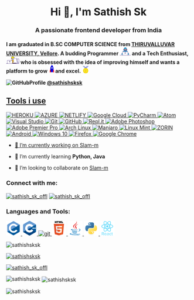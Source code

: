 <h1 align="center">Hi 👋, I'm Sathish Sk</h1>
<h3 align="center">A passionate frontend developer from India</h3>

 <h4>
    I am graduated in B.SC COMPUTER SCIENCE from <a href="https://www.tvu.edu.in/"> <b>THIRUVALLUVAR UNIVERSITY</b>, Vellore</a>.  
    A budding <b>Programmer</b> <img src="https://github.com/arshsisodiya/arshsisodiya/blob/master/Data/Developer.gif" width="30px"> and a <b>Tech   Enthusiast,</b>&nbsp;<img src="https://github.com/arshsisodiya/arshsisodiya/blob/master/Data/Designer.gif" width="36px">  who is <b>obsessed</b>
    with the idea of <b>improving</b> himself and wants a <b>platform</b> to
    <b>grow</b> <img src="https://github.com/arshsisodiya/arshsisodiya/blob/master/Data/Rocket.gif" width="18px">and
    <b>excel.</b> <img src="https://github.com/arshsisodiya/arshsisodiya/blob/master/Data/Medal.gif" width="20px">
     

![GitHub](https://img.shields.io/badge/github-%23121011.svg?style=for-the-badge&logo=github&logoColor=white)Profile <a href="https://github.com/sathishsksk"> @sathishsksk </h4>

<h2>Tools i use</h2>

![HEROKU](https://img.shields.io/badge/Heroku-430098?style=for-the-badge&logo=heroku&logoColor=white)
![AZURE](https://img.shields.io/badge/Microsoft_Azure-0089D6?style=for-the-badge&logo=microsoft-azure&logoColor=white)
![NETLIFY](https://img.shields.io/badge/Netlify-00C7B7?style=for-the-badge&logo=netlify&logoColor=white)
![Google Cloud](https://img.shields.io/badge/GoogleCloud-%234285F4.svg?style=for-the-badge&logo=google-cloud&logoColor=white)
![PyCharm](https://img.shields.io/badge/pycharm-143?style=for-the-badge&logo=pycharm&logoColor=black&color=black&labelColor=green)
![Atom](https://img.shields.io/badge/Atom-%2366595C.svg?style=for-the-badge&logo=atom&logoColor=white)
![Visual Studio](https://img.shields.io/badge/VisualStudio-5C2D91.svg?style=for-the-badge&logo=visual-studio&logoColor=white)
![Git](https://img.shields.io/badge/git-%23F05033.svg?style=for-the-badge&logo=git&logoColor=white)
![GitHub](https://img.shields.io/badge/github-%23121011.svg?style=for-the-badge&logo=github&logoColor=white)
![Repl.it](https://img.shields.io/badge/Repl.it-%230D101E.svg?style=for-the-badge&logo=replit&logoColor=white)
![Adobe Photoshop](https://img.shields.io/badge/adobephotoshop-%2331A8FF.svg?style=for-the-badge&logo=adobephotoshop&logoColor=white)
![Adobe Premier Pro](https://img.shields.io/badge/Adobe%20Premiere%20Pro-9999FF.svg?style=for-the-badge&logo=Adobe-Premiere-Pro&logoColor=white)
![Arch Linux](https://img.shields.io/badge/Arch_Linux-1793D1?style=for-the-badge&logo=arch-linux&logoColor=white)
![Manjaro](https://img.shields.io/badge/Manjaro-34BE5B?style=for-the-badge&logo=manjaro&logoColor=white)
![Linux Mint](https://img.shields.io/badge/Linux_Mint-87CF3E?style=for-the-badge&logo=linux-mint&logoColor=white)
![ZORIN](https://img.shields.io/badge/Zorin-0078D6?style=for-the-badge&logo=zorin&logoColor=white)
![Android](https://img.shields.io/badge/Android-3DDC84?style=for-the-badge&logo=android&logoColor=white)
![Windows 10](https://img.shields.io/badge/Windows-0078D6?style=for-the-badge&logo=windows&logoColor=white)
![Firefox](https://img.shields.io/badge/Firefox-FF7139?style=for-the-badge&logo=Firefox-Browser&logoColor=white)
![Google Chrome](https://img.shields.io/badge/Google%20Chrome-4285F4?style=for-the-badge&logo=GoogleChrome&logoColor=white)


- 🔭 I’m currently working on [Slam-m](https://github.com/sathishsksk/slam-m)

- 🌱 I’m currently learning **Python, Java**

- 👯 I’m looking to collaborate on [Slam-m](https://github.com/sathishsksk/slam-m)

<h3 align="left">Connect with me:</h3>
<p align="left">
<a href="https://twitter.com/sathish_sk_offl" target="blank"><img align="center" src="https://raw.githubusercontent.com/rahuldkjain/github-profile-readme-generator/master/src/images/icons/Social/twitter.svg" alt="sathish_sk_offl" height="30" width="40" /></a>
<a href="https://instagram.com/sathish_sk_offl" target="blank"><img align="center" src="https://raw.githubusercontent.com/rahuldkjain/github-profile-readme-generator/master/src/images/icons/Social/instagram.svg" alt="sathish_sk_offl" height="30" width="40" /></a>
</p>

<h3 align="left">Languages and Tools:</h3>
<p align="left"> <a href="https://www.cprogramming.com/" target="_blank" rel="noreferrer"> <img src="https://raw.githubusercontent.com/devicons/devicon/master/icons/c/c-original.svg" alt="c" width="40" height="40"/> </a> <a href="https://www.w3schools.com/cpp/" target="_blank" rel="noreferrer"> <img src="https://raw.githubusercontent.com/devicons/devicon/master/icons/cplusplus/cplusplus-original.svg" alt="cplusplus" width="40" height="40"/> </a> <a href="https://git-scm.com/" target="_blank" rel="noreferrer"> <img src="https://www.vectorlogo.zone/logos/git-scm/git-scm-icon.svg" alt="git" width="40" height="40"/> </a> <a href="https://www.w3.org/html/" target="_blank" rel="noreferrer"> <img src="https://raw.githubusercontent.com/devicons/devicon/master/icons/html5/html5-original-wordmark.svg" alt="html5" width="40" height="40"/> </a> <a href="https://www.java.com" target="_blank" rel="noreferrer"> <img src="https://raw.githubusercontent.com/devicons/devicon/master/icons/java/java-original.svg" alt="java" width="40" height="40"/> </a> <a href="https://www.python.org" target="_blank" rel="noreferrer"> <img src="https://raw.githubusercontent.com/devicons/devicon/master/icons/python/python-original.svg" alt="python" width="40" height="40"/> </a> <a href="https://reactjs.org/" target="_blank" rel="noreferrer"> <img src="https://raw.githubusercontent.com/devicons/devicon/master/icons/react/react-original-wordmark.svg" alt="react" width="40" height="40"/> </a> </p>

<p align="left"> <img src="https://komarev.com/ghpvc/?username=sathishsksk&label=Profile%20views&color=0e75b6&style=flat" alt="sathishsksk" /> </p>

<p align="left"> <a href="https://github.com/ryo-ma/github-profile-trophy"><img src="https://github-profile-trophy.vercel.app/?username=sathishsksk" alt="sathishsksk" /></a> </p>

<p align="left"> <a href="https://twitter.com/sathish_sk_offl" target="blank"><img src="https://img.shields.io/twitter/follow/sathish_sk_offl?logo=twitter&style=for-the-badge" alt="sathish_sk_offl" /></a> </p>


<p><img align="left" src="https://github-readme-stats.vercel.app/api/top-langs?username=sathishsksk&show_icons=true&locale=en&layout=compact" alt="sathishsksk" /></p>

<p>&nbsp;<img align="center" src="https://github-readme-stats.vercel.app/api?username=sathishsksk&show_icons=true&locale=en" alt="sathishsksk" /></p>

<p><img align="center" src="https://github-readme-streak-stats.herokuapp.com/?user=sathishsksk&" alt="sathishsksk" /></p>
